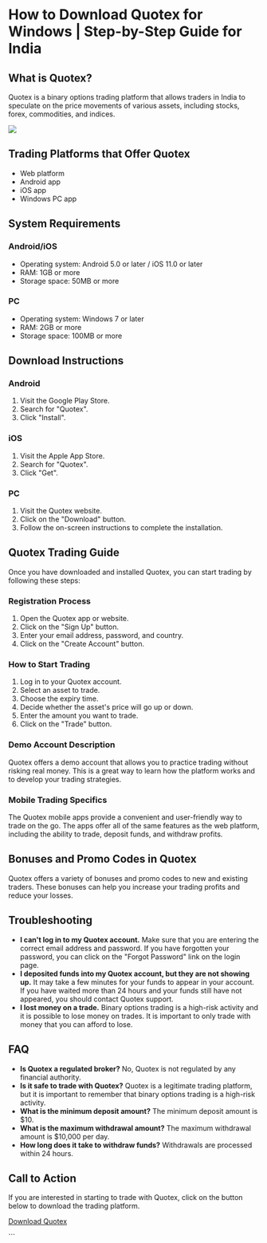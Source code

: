 # How to Download Quotex for Windows \| Step-by-Step Guide for India

## What is Quotex?

Quotex is a binary options trading platform that allows traders in India
to speculate on the price movements of various assets, including stocks,
forex, commodities, and indices.

[![](https://static.quotex.io/files/1_en/300_250.jpg)](https://traff.sbs/brokerqxsignupf)

## Trading Platforms that Offer Quotex

-   Web platform
-   Android app
-   iOS app
-   Windows PC app

## System Requirements

### Android/iOS

-   Operating system: Android 5.0 or later / iOS 11.0 or later
-   RAM: 1GB or more
-   Storage space: 50MB or more

### PC

-   Operating system: Windows 7 or later
-   RAM: 2GB or more
-   Storage space: 100MB or more

## Download Instructions

### Android

1.  Visit the Google Play Store.
2.  Search for "Quotex".
3.  Click "Install".

### iOS

1.  Visit the Apple App Store.
2.  Search for "Quotex".
3.  Click "Get".

### PC

1.  Visit the Quotex website.
2.  Click on the "Download" button.
3.  Follow the on-screen instructions to complete the installation.

## Quotex Trading Guide

Once you have downloaded and installed Quotex, you can start trading by
following these steps:

### Registration Process

1.  Open the Quotex app or website.
2.  Click on the "Sign Up" button.
3.  Enter your email address, password, and country.
4.  Click on the "Create Account" button.

### How to Start Trading

1.  Log in to your Quotex account.
2.  Select an asset to trade.
3.  Choose the expiry time.
4.  Decide whether the asset\'s price will go up or down.
5.  Enter the amount you want to trade.
6.  Click on the "Trade" button.

### Demo Account Description

Quotex offers a demo account that allows you to practice trading without
risking real money. This is a great way to learn how the platform works
and to develop your trading strategies.

### Mobile Trading Specifics

The Quotex mobile apps provide a convenient and user-friendly way to
trade on the go. The apps offer all of the same features as the web
platform, including the ability to trade, deposit funds, and withdraw
profits.

## Bonuses and Promo Codes in Quotex

Quotex offers a variety of bonuses and promo codes to new and existing
traders. These bonuses can help you increase your trading profits and
reduce your losses.

## Troubleshooting

-   **I can\'t log in to my Quotex account.** Make sure that you are
    entering the correct email address and password. If you have
    forgotten your password, you can click on the "Forgot
    Password" link on the login page.
-   **I deposited funds into my Quotex account, but they are not showing
    up.** It may take a few minutes for your funds to appear in your
    account. If you have waited more than 24 hours and your funds still
    have not appeared, you should contact Quotex support.
-   **I lost money on a trade.** Binary options trading is a high-risk
    activity and it is possible to lose money on trades. It is important
    to only trade with money that you can afford to lose.

## FAQ

-   **Is Quotex a regulated broker?** No, Quotex is not regulated by any
    financial authority.
-   **Is it safe to trade with Quotex?** Quotex is a legitimate trading
    platform, but it is important to remember that binary options
    trading is a high-risk activity.
-   **What is the minimum deposit amount?** The minimum deposit amount
    is \$10.
-   **What is the maximum withdrawal amount?** The maximum withdrawal
    amount is \$10,000 per day.
-   **How long does it take to withdraw funds?** Withdrawals are
    processed within 24 hours.

## Call to Action

If you are interested in starting to trade with Quotex, click on the
button below to download the trading platform.

[Download Quotex](\%22https://traff.sbs/quotexonelink\%22)

\`\`\`

